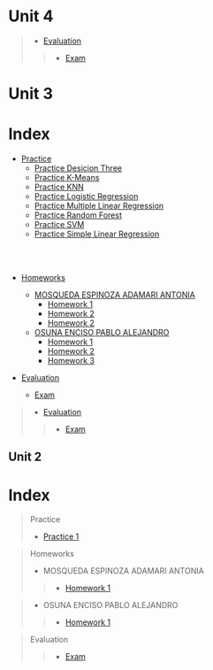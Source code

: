 
# Unit 4

> * [Evaluation](https://github.com/AdamariMosqueda/Data_Mining/tree/Unit_4/Unit%204/Evaluation)
>> + [Exam](https://github.com/AdamariMosqueda/Data_Mining/blob/Unit_4/Unit%204/Evaluation/README.md)


# Unit 3


# Index


* [Practice](https://github.com/AdamariMosqueda/Data_Mining/tree/Unit_3/Unit%203/Practices)
    * [Practice Desicion Three](https://github.com/AdamariMosqueda/Data_Mining/blob/Unit_3/Unit%203/Practices/Practice%20Desicion%20Three/README.md)
    * [Practice K-Means](https://github.com/AdamariMosqueda/Data_Mining/blob/Unit_3/Unit%203/Practices/Practice%20K-Means/README.md)
    * [Practice KNN](https://github.com/AdamariMosqueda/Data_Mining/blob/Unit_3/Unit%203/Practices/Practice%20KNN/README.md)
    * [Practice Logistic Regression](https://github.com/AdamariMosqueda/Data_Mining/blob/Unit_3/Unit%203/Practices/Practice%20Logistic%20Regression/README.md)
    * [Practice Multiple Linear Regression](https://github.com/AdamariMosqueda/Data_Mining/blob/Unit_3/Unit%203/Practices/Practice%20Multiple%20Linear%20Regression/README.md)
    * [Practice Random Forest](https://github.com/AdamariMosqueda/Data_Mining/blob/Unit_3/Unit%203/Practices/Practice%20Random%20Forest/README.md)
    * [Practice SVM](https://github.com/AdamariMosqueda/Data_Mining/blob/Unit_3/Unit%203/Practices/Practice%20SVM/README.md)
    * [Practice Simple Linear Regression](https://github.com/AdamariMosqueda/Data_Mining/blob/Unit_3/Unit%203/Practices/Practice%20Simple%20Linear%20Regression/README.md)

<br>
<br>

* [Homeworks](https://github.com/AdamariMosqueda/Data_Mining/tree/Unit_3/Unit%203/Homeworks)
    * [MOSQUEDA ESPINOZA ADAMARI ANTONIA](https://github.com/AdamariMosqueda/Data_Mining/tree/Unit_3/Unit%203/Homeworks/MOSQUEDA%20ESPINOZA%20ADAMARI%20ANTONIA)
        + [Homework 1](https://github.com/AdamariMosqueda/Data_Mining/blob/Unit_3/Unit%203/Homeworks/MOSQUEDA%20ESPINOZA%20ADAMARI%20ANTONIA/Homework%201/Homework%201.md)
        + [Homework 2](https://github.com/AdamariMosqueda/Data_Mining/blob/Unit_3/Unit%203/Homeworks/MOSQUEDA%20ESPINOZA%20ADAMARI%20ANTONIA/Homework%202/Homework%202.md)
        + [Homework 2](https://github.com/AdamariMosqueda/Data_Mining/blob/Unit_3/Unit%203/Homeworks/MOSQUEDA%20ESPINOZA%20ADAMARI%20ANTONIA/Homework%203/Homework3.md)
    * [OSUNA ENCISO PABLO ALEJANDRO](https://github.com/AdamariMosqueda/Data_Mining/tree/Unit_3/Unit%203/Homeworks/OSUNA%20ENCISO%20PABLO%20ALEJANDRO)
        + [Homework 1](https://github.com/AdamariMosqueda/Data_Mining/blob/Unit_3/Unit%203/Homeworks/OSUNA%20ENCISO%20PABLO%20ALEJANDRO/Homework%201/Homework%201.md)
        + [Homework 2](https://github.com/AdamariMosqueda/Data_Mining/blob/Unit_3/Unit%203/Homeworks/OSUNA%20ENCISO%20PABLO%20ALEJANDRO/Homework%202/Homework%202.md)
        + [Homework 3](https://github.com/AdamariMosqueda/Data_Mining/blob/Unit_3/Unit%203/Homeworks/OSUNA%20ENCISO%20PABLO%20ALEJANDRO/Homework%203/README.md)



* [Evaluation](https://github.com/AdamariMosqueda/Data_Mining/tree/Unit_3/Unit%203/Evaluation/Evaluation%203)
    + [Exam](https://github.com/AdamariMosqueda/Data_Mining/blob/Unit_3/Unit%203/Evaluation/README.md)


> * [Evaluation](https://github.com/AdamariMosqueda/Data_Mining/tree/Unit_1/Evaluation/Evaluation%201)
>> + [Exam](https://github.com/AdamariMosqueda/Data_Mining/blob/Unit_1/Evaluation/Evaluation%201/README.md)

## Unit 2

# Index

> Practice
>  * [Practice 1](https://github.com/AdamariMosqueda/Data_Mining/tree/Unit_2/Unit%202/Practices/Practice%201) 

> Homeworks
> * MOSQUEDA ESPINOZA ADAMARI ANTONIA
>> * [Homework 1](https://github.com/AdamariMosqueda/Data_Mining/blob/Unit_2/Unit%202/Homeworks/MOSQUEDA%20ESPINOZA%20ADAMARI%20ANTONIA/Homework%201/Homework%201.md) 

> * OSUNA ENCISO PABLO ALEJANDRO
>> * [Homework 1](https://github.com/AdamariMosqueda/Data_Mining/blob/Unit_2/Unit%202/Homeworks/OSUNA%20ENCISO%20PABLO%20ALEJANDRO/Homework1/Homework1.md)

> Evaluation
>> * [Exam](https://github.com/AdamariMosqueda/Data_Mining/tree/Unit_2/Unit%202/Exam) 

